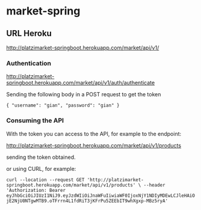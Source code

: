 # market-spring

## URL Heroku
http://platzimarket-springboot.herokuapp.com/market/api/v1/

### Authentication 
http://platzimarket-springboot.herokuapp.com/market/api/v1/auth/authenticate

Sending the following body in a POST request to get the token

`{
"username": "gian",
"password": "gian"
}`

### Consuming the API

With the token you can access to the API, for example to the endpoint:

http://platzimarket-springboot.herokuapp.com/market/api/v1/products

sending the token obtained.

or using CURL, for example:

`curl --location --request GET 'http://platzimarket-springboot.herokuapp.com/market/api/v1/products' \
--header 'Authorization: Bearer eyJhbGciOiJIUzI1NiJ9.eyJzdWIiOiJnaWFuIiwiaWF0IjoxNjY1NDIyMDEwLCJleHAiOjE2NjU0NTgwMTB9.oTFrrn4L1fdRiT3jKFrPu5ZEEbIT9whXgxp-MBz5ryA'`



